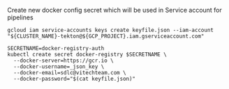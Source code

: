 
Create new docker config secret which will be used in Service account for pipelines
```shell script
gcloud iam service-accounts keys create keyfile.json --iam-account "${CLUSTER_NAME}-tekton@${GCP_PROJECT}.iam.gserviceaccount.com"

SECRETNAME=docker-registry-auth
kubectl create secret docker-registry $SECRETNAME \
  --docker-server=https://gcr.io \
  --docker-username=_json_key \
  --docker-email=sdlc@vitechteam.com \
  --docker-password="$(cat keyfile.json)"
```

